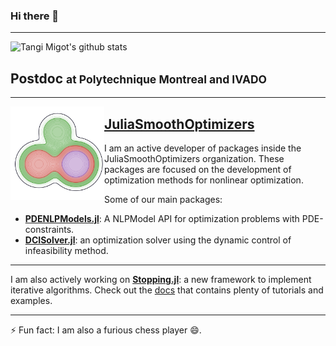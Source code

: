 ### Hi there 👋

---

![Tangi Migot's github stats](https://github-readme-stats.vercel.app/api?username=tmigot&show_icons=true&theme=radical&hide=stars)

## Postdoc <small>at Polytechnique Montreal and IVADO</small>

---

<p>
  <a href="https://github.com/JuliaSmoothOptimizers"><img width="150" align='left' src="https://raw.githubusercontent.com/tmigot/tmigot/main/logo-jso.png"></a>
</p>

## [JuliaSmoothOptimizers](https://github.com/JuliaSmoothOptimizers)

I am an active developer of packages inside the JuliaSmoothOptimizers organization. These packages are focused on the development of optimization methods for nonlinear optimization.

Some of our main packages:

- [**PDENLPModels.jl**](https://github.com/JuliaSmoothOptimizers/PDENLPModels.jl): A NLPModel API for optimization problems with PDE-constraints.
- [**DCISolver.jl**](https://github.com/JuliaSmoothOptimizers/DCISolver.jl): an optimization solver using the dynamic control of infeasibility method.

---

I am also actively working on [**Stopping.jl**](https://github.com/vepiteski/Stopping.jl): a new framework to implement iterative algorithms. Check out the [docs](https://vepiteski.github.io/Stopping.jl/dev/) that contains plenty of tutorials and examples.

---

⚡ Fun fact: I am also a furious chess player 😄.

<!--
**tmigot/tmigot** is a ✨ _special_ ✨ repository because its `README.md` (this file) appears on your GitHub profile.

Here are some ideas to get you started:

- 🔭 I’m currently working on ...
- 🌱 I’m currently learning ...
- 👯 I’m looking to collaborate on ...
- 🤔 I’m looking for help with ...
- 💬 Ask me about ...
- 📫 How to reach me: ...
- 😄 Pronouns: ...
- ⚡ Fun fact: ...
-->
